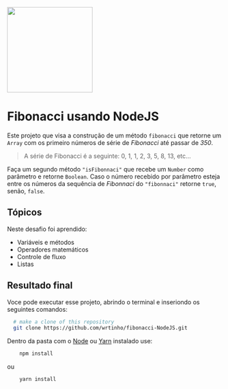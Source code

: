 
<img width="200" src="https://github.com/wrtinho/fibonacci-NodeJS/blob/master/src/fib.gif">


# Fibonacci usando NodeJS

Este projeto que visa a construção de um método `fibonacci` que retorne um `Array` com os primeiro números de série de *Fibonacci* até passar de *350*.

> A série de Fibonacci é a seguinte: 0, 1, 1, 2, 3, 5, 8, 13, etc...

Faça um segundo método `"isFibonnaci"` que recebe um `Number` como parâmetro e retorne `Boolean`.
Caso o número recebido por parâmetro esteja entre os números da sequência de *Fibonnaci* do `"fibonnaci"` retorne `true`, senão, `false`.

## Tópicos

Neste desafio foi aprendido:

- Variáveis e métodos
- Operadores matemáticos
- Controle de fluxo
- Listas

## Resultado final

Voce pode executar esse projeto, abrindo o terminal e inseriondo os seguintes comandos:
```bash
  # make a clone of this repository
  git clone https://github.com/wrtinho/fibonacci-NodeJS.git
  ```
Dentro da pasta com o [Node](https://nodejs.org/en/) ou [Yarn](https://yarnpkg.com/) instalado use:
```bash
    npm install
```
ou
```bash
    yarn install
```



